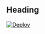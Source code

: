 

## Heading 


[![Deploy](https://www.herokucdn.com/deploy/button.png)](https://heroku.com/deploy?template=https://github.com/adamar/linksite)

